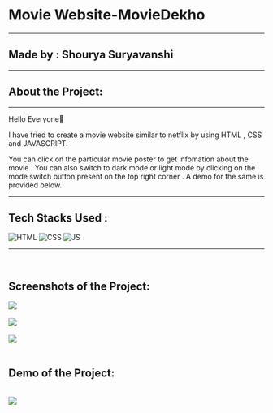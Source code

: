 
 <h1>Movie Website-MovieDekho</h1>
<hr>
<h2>Made by : Shourya Suryavanshi</h2>
<hr>
<h2>About the Project:</h2> 
<hr>

<p>Hello Everyone👋</p>
<p> I have tried to create a movie website similar to netflix by using HTML , CSS and JAVASCRIPT.</p>
<p>You can click on the particular movie poster to get infomation about the movie . You can also switch to dark mode or light mode by clicking on the mode switch button present on the top right corner . A demo for the same is provided below.</p>

<hr>


## Tech Stacks Used :


![HTML](https://img.shields.io/badge/html5%20-%23E34F26.svg?&style=for-the-badge&logo=html5&logoColor=white)
![CSS](https://img.shields.io/badge/css3%20-%231572B6.svg?&style=for-the-badge&logo=css3&logoColor=white)
![JS](https://img.shields.io/badge/javascript%20-%23323330.svg?&style=for-the-badge&logo=javascript&logoColor=%23F7DF1E)

<hr>



<br>

<h2>Screenshots of the Project:</h2>

<img src="./Assets/media/A.png" />
<br>
<br>

<img src="./Assets/media/B.png" />
<br>
<br>

<img src="./Assets/media/C.png" />
<br>
<br>

<h2>Demo of the Project:</h2>
<br>

<img src="./Assets/media/demo.gif" type="video/mp4" />
